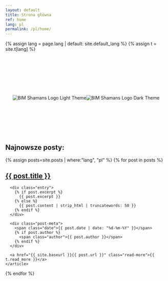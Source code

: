 ```yaml
---
layout: default
title: Strona główna
ref: home
lang: pl
permalink: /pl/home/
---
```

{% assign lang = page.lang | default: site.default_lang %}
{% assign t = site.t[lang] %}

<style>
.hero-section {
  position: relative;
  width: 100%;
  margin: 2rem 0;
  height: 222px;
  overflow: hidden;
}

.hero-section .site-avatar {
  position: absolute;
  z-index: 2;
  max-width: 1024px;
  width: 100%;
  height: 222px;
  left: 50%;
  transform: translateX(-50%);
  display: flex;
  align-items: center;
  justify-content: center;
}

.hero-section .plexus-container {
  position: absolute;
  top: 0;
  left: 0;
  width: 100%;
  height: 110%;
  z-index: 1;
}

.hero-section .site-avatar img {
  max-width: 100%;
  height: auto;
  position: relative;
  z-index: 2;
}
</style>

<div class="hero-section">
  <div class="site-avatar">
    <img 
      src="{{ site.baseurl }}/images/logos/Logo_BIMShamans_Baner_AlphaDarkLetters_1024x222.png" 
      alt="BIM Shamans Logo Light Theme" 
      class="logo-light"
    >
    <img 
      src="{{ site.baseurl }}/images/logos/Logo_BIMShamans_Baner_AlphaLightLetters_1024x222.png" 
      alt="BIM Shamans Logo Dark Theme" 
      class="logo-dark"
    >
  </div>
  
  <div class="plexus-container">
    <canvas id="plexusCanvas"></canvas>
  </div>
</div>

## Najnowsze posty:

<div class="posts">
  {% assign posts=site.posts | where:"lang", "pl" %}
  {% for post in posts %}
    <article class="post">
      <h1><a href="{{ site.baseurl }}{{ post.url }}">{{ post.title }}</a></h1>

      <div class="entry">
        {% if post.excerpt %}
          {{ post.excerpt }}
        {% else %}
          {{ post.content | strip_html | truncatewords: 50 }}
        {% endif %}
      </div>

      <div class="post-meta">
        <span class="date">{{ post.date | date: "%d-%m-%Y" }}</span>
        {% if post.author %}
          <span class="author">{{ post.author }}</span>
        {% endif %}
      </div>

      <a href="{{ site.baseurl }}{{ post.url }}" class="read-more">{{ t.read_more }}</a>
    </article>
  {% endfor %}
</div>

<script src="{{ site.baseurl }}/assets/background-plexus.js" defer></script>